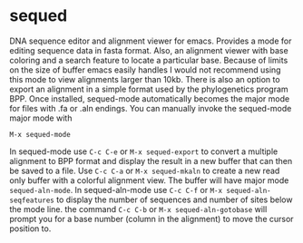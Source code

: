 # sequed
DNA sequence editor and alignment viewer for emacs. Provides a mode for editing sequence data in fasta format. Also, an alignment viewer with base coloring and a search feature to locate a particular base. Because of limits on the size of buffer emacs easily handles I would not recommend using this mode to view alignments larger than 10kb. There is also an 
option to export an alignment in a simple format used by the phylogenetics program BPP. Once installed, sequed-mode automatically becomes the major mode for files with .fa or .aln endings. You can manually invoke the sequed-mode major mode with 
```
M-x sequed-mode 
```
In sequed-mode use ```C-c C-e``` or ```M-x sequed-export``` to convert a multiple alignment to BPP format and display the result in a new buffer that can then be saved to a file. Use ```C-c C-a``` or ```M-x sequed-mkaln``` to create a new read only buffer with a colorful alignment view. The buffer will have major mode ```sequed-aln-mode```. In sequed-aln-mode  use ```C-c C-f``` or ```M-x sequed-aln-seqfeatures``` to display the number of sequences and number of sites below the mode line. the command ```C-c C-b``` or ```M-x sequed-aln-gotobase``` will prompt you for a base number (column in the alignment) to move the cursor position to.
